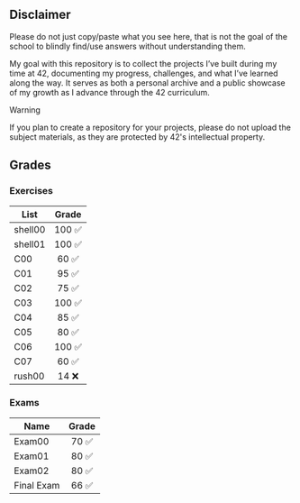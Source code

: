 ## Disclaimer
Please do not just copy/paste what you see here, that is not the goal of the school to blindly find/use answers without understanding them.

My goal with this repository is to collect the projects I’ve built during my time at 42, documenting my progress, challenges, and what I’ve learned along the way. It serves as both a personal archive and a public showcase of my growth as I advance through the 42 curriculum.

> [!WARNING]
> If you plan to create a repository for your projects, please do not upload the subject materials, as they are protected by 42's intellectual property.

## Grades
### Exercises
| List | Grade |
| ------------- |:-------------:|
| shell00 | 100 :white_check_mark: |
| shell01 | 100 :white_check_mark: |
| C00 | 60 :white_check_mark: |
| C01 | 95 :white_check_mark: |
| C02 | 75 :white_check_mark: |
| C03 | 100 :white_check_mark: |
| C04 | 85 :white_check_mark: |
| C05 | 80 :white_check_mark: |
| C06 | 100 :white_check_mark: |
| C07 | 60 :white_check_mark: |
| rush00 | 14 :x: |

### Exams
| Name | Grade |
| ------------- |:-------------:|
| Exam00 | 70 :white_check_mark: |
| Exam01 | 80 :white_check_mark: |
| Exam02 | 80 :white_check_mark: |
| Final Exam | 66 :white_check_mark: |

